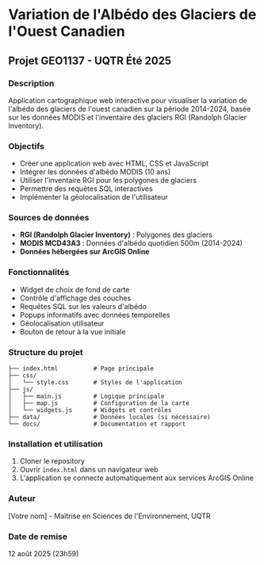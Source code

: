 # Variation de l'Albédo des Glaciers de l'Ouest Canadien

## Projet GEO1137 - UQTR Été 2025

### Description
Application cartographique web interactive pour visualiser la variation de l'albédo des glaciers de l'ouest canadien sur la période 2014-2024, basée sur les données MODIS et l'inventaire des glaciers RGI (Randolph Glacier Inventory).

### Objectifs
- Créer une application web avec HTML, CSS et JavaScript
- Intégrer les données d'albédo MODIS (10 ans)
- Utiliser l'inventaire RGI pour les polygones de glaciers
- Permettre des requêtes SQL interactives
- Implémenter la géolocalisation de l'utilisateur

### Sources de données
- **RGI (Randolph Glacier Inventory)** : Polygones des glaciers
- **MODIS MCD43A3** : Données d'albédo quotidien 500m (2014-2024)
- **Données hébergées sur ArcGIS Online**

### Fonctionnalités
- Widget de choix de fond de carte
- Contrôle d'affichage des couches
- Requêtes SQL sur les valeurs d'albédo
- Popups informatifs avec données temporelles
- Géolocalisation utilisateur
- Bouton de retour à la vue initiale

### Structure du projet
```
├── index.html          # Page principale
├── css/
│   └── style.css       # Styles de l'application
├── js/
│   ├── main.js         # Logique principale
│   ├── map.js          # Configuration de la carte
│   └── widgets.js      # Widgets et contrôles
├── data/               # Données locales (si nécessaire)
└── docs/               # Documentation et rapport
```

### Installation et utilisation
1. Cloner le repository
2. Ouvrir `index.html` dans un navigateur web
3. L'application se connecte automatiquement aux services ArcGIS Online

### Auteur
[Votre nom] - Maîtrise en Sciences de l'Environnement, UQTR

### Date de remise
12 août 2025 (23h59)